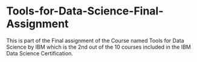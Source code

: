 # Tools-for-Data-Science-Final-Assignment
This is part of the Final assignment of the Course named Tools for Data Science by IBM which is the 2nd out of the 10 courses included in the IBM Data Science Certification. 
